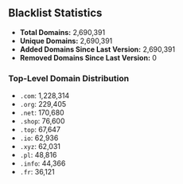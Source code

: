 ## Blacklist Statistics

- **Total Domains:** 2,690,391
- **Unique Domains:** 2,690,391
- **Added Domains Since Last Version:** 2,690,391
- **Removed Domains Since Last Version:** 0

### Top-Level Domain Distribution

-  `.com`: 1,228,314
-  `.org`: 229,405
-  `.net`: 170,680
-  `.shop`: 76,600
-  `.top`: 67,647
-  `.io`: 62,936
-  `.xyz`: 62,031
-  `.pl`: 48,816
-  `.info`: 44,366
-  `.fr`: 36,121
